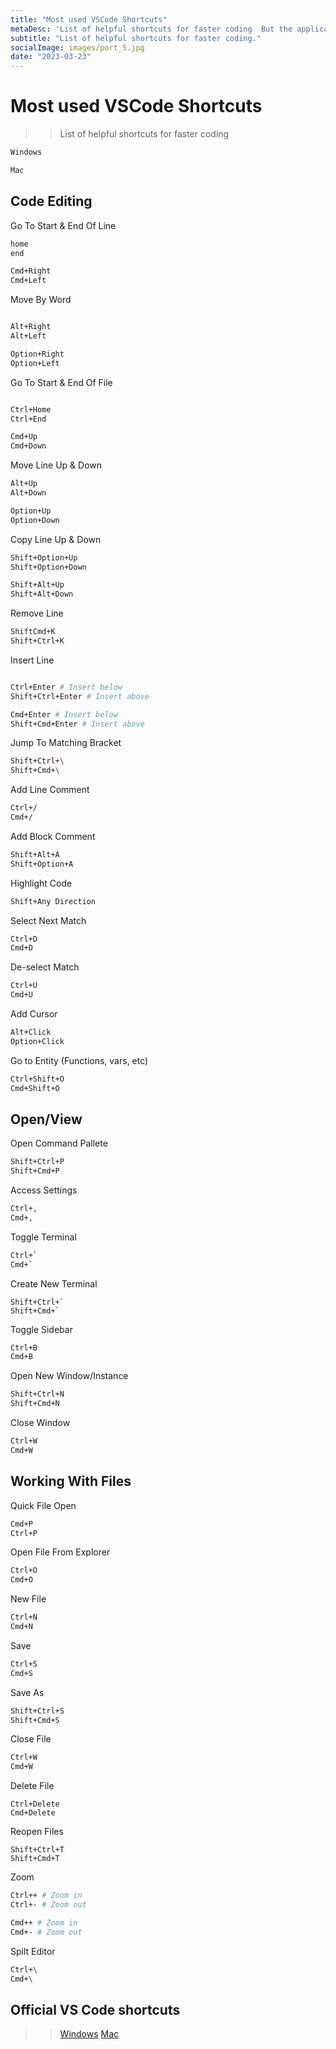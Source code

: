 ```yaml
---
title: "Most used VSCode Shortcuts"
metaDesc: 'List of helpful shortcuts for faster coding  But the application that really excited me was creative writing (stuff like SEO generation is cool and all, but a also a bit dry for my taste).'
subtitle: "List of helpful shortcuts for faster coding."
socialImage: images/port_5.jpg
date: "2023-03-23"
---
```




# Most used VSCode Shortcuts

>> List of helpful shortcuts for faster coding

```bash 
Windows

Mac
```

## Code Editing

Go To Start & End Of Line

```bash
home
end

Cmd+Right
Cmd+Left

```

Move By Word

```bash

Alt+Right
Alt+Left

Option+Right
Option+Left
```

Go To Start & End Of File

```bash

Ctrl+Home
Ctrl+End

Cmd+Up
Cmd+Down

```

Move Line Up & Down

```bash
Alt+Up
Alt+Down

Option+Up
Option+Down
```

Copy Line Up & Down

```bash
Shift+Option+Up
Shift+Option+Down

Shift+Alt+Up
Shift+Alt+Down
```

Remove Line

```bash
ShiftCmd+K
Shift+Ctrl+K
```

Insert Line

```bash

Ctrl+Enter # Insert below
Shift+Ctrl+Enter # Insert above

Cmd+Enter # Insert below
Shift+Cmd+Enter # Insert above
```

Jump To Matching Bracket

```bash
Shift+Ctrl+\
Shift+Cmd+\
```

Add Line Comment

```bash
Ctrl+/
Cmd+/
```

Add Block Comment

```bash
Shift+Alt+A
Shift+Option+A
```

Highlight Code

```bash
Shift+Any Direction
```

Select Next Match

```bash
Ctrl+D
Cmd+D
```

De-select Match

```bash
Ctrl+U
Cmd+U
```

Add Cursor

```bash
Alt+Click
Option+Click
```

Go to Entity (Functions, vars, etc)

```bash
Ctrl+Shift+O
Cmd+Shift+O
```



## Open/View

Open Command Pallete

```bash
Shift+Ctrl+P
Shift+Cmd+P
```

Access Settings

```bash
Ctrl+,
Cmd+,
```

Toggle Terminal

```bash
Ctrl+`
Cmd+`
```

Create New Terminal
```
Shift+Ctrl+`
Shift+Cmd+`
```

Toggle Sidebar

```bash
Ctrl+B
Cmd+B 
```

Open New Window/Instance

```bash
Shift+Ctrl+N
Shift+Cmd+N 
```

Close Window

```bash
Ctrl+W
Cmd+W 
```

## Working With Files


Quick File Open

```bash
Cmd+P
Ctrl+P
```

Open File From Explorer

```bash
Ctrl+O
Cmd+O
```

New File

```bash
Ctrl+N
Cmd+N
```

Save

```bash
Ctrl+S
Cmd+S
```

Save As

```bash
Shift+Ctrl+S
Shift+Cmd+S
```

Close File

```bash
Ctrl+W
Cmd+W
```

Delete File
```
Ctrl+Delete
Cmd+Delete
```

Reopen Files
```
Shift+Ctrl+T
Shift+Cmd+T
```

Zoom

```bash
Ctrl++ # Zoom in
Ctrl+- # Zoom out

Cmd++ # Zoom in
Cmd+- # Zoom out
```

Spilt Editor

```bash
Ctrl+\
Cmd+\
```



## Official VS Code shortcuts

>> [Windows](https://code.visualstudio.com/shortcuts/keyboard-shortcuts-windows.pdf)
>> [Mac](https://code.visualstudio.com/shortcuts/keyboard-shortcuts-macos.pdf)